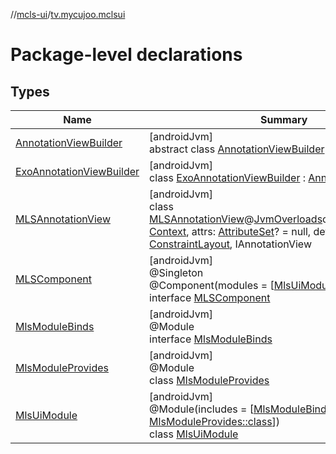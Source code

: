 //[mcls-ui](../../index.md)/[tv.mycujoo.mclsui](index.md)

# Package-level declarations

## Types

| Name | Summary |
|---|---|
| [AnnotationViewBuilder](-annotation-view-builder/index.md) | [androidJvm]<br>abstract class [AnnotationViewBuilder](-annotation-view-builder/index.md) |
| [ExoAnnotationViewBuilder](-exo-annotation-view-builder/index.md) | [androidJvm]<br>class [ExoAnnotationViewBuilder](-exo-annotation-view-builder/index.md) : [AnnotationViewBuilder](-annotation-view-builder/index.md) |
| [MLSAnnotationView](-m-l-s-annotation-view/index.md) | [androidJvm]<br>class [MLSAnnotationView](-m-l-s-annotation-view/index.md)@[JvmOverloads](https://kotlinlang.org/api/latest/jvm/stdlib/kotlin.jvm/-jvm-overloads/index.html)constructor(context: [Context](https://developer.android.com/reference/kotlin/android/content/Context.html), attrs: [AttributeSet](https://developer.android.com/reference/kotlin/android/util/AttributeSet.html)? = null, defStyleAttr: [Int](https://kotlinlang.org/api/latest/jvm/stdlib/kotlin/-int/index.html) = 0) : [ConstraintLayout](https://developer.android.com/reference/kotlin/androidx/constraintlayout/widget/ConstraintLayout.html), IAnnotationView |
| [MLSComponent](-m-l-s-component/index.md) | [androidJvm]<br>@Singleton<br>@Component(modules = [[MlsUiModule::class](-mls-ui-module/index.md)])<br>interface [MLSComponent](-m-l-s-component/index.md) |
| [MlsModuleBinds](-mls-module-binds/index.md) | [androidJvm]<br>@Module<br>interface [MlsModuleBinds](-mls-module-binds/index.md) |
| [MlsModuleProvides](-mls-module-provides/index.md) | [androidJvm]<br>@Module<br>class [MlsModuleProvides](-mls-module-provides/index.md) |
| [MlsUiModule](-mls-ui-module/index.md) | [androidJvm]<br>@Module(includes = [[MlsModuleBinds::class](-mls-module-binds/index.md), [MlsModuleProvides::class](-mls-module-provides/index.md)])<br>class [MlsUiModule](-mls-ui-module/index.md) |
